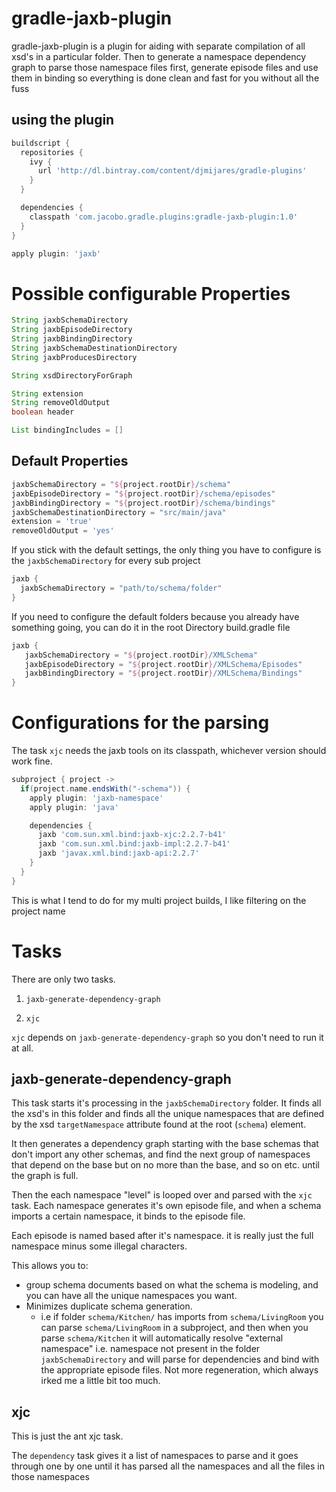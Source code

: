 gradle-jaxb-plugin
================================

gradle-jaxb-plugin is a plugin for aiding with separate compilation of all xsd's in a particular folder. Then to generate a namespace dependency graph to parse those namespace files first, generate episode files and use them in binding so everything is done clean and fast for you without all the fuss

using the plugin
----------
```groovy
buildscript {
  repositories { 
    ivy { 
      url 'http://dl.bintray.com/content/djmijares/gradle-plugins' 
    }
  }

  dependencies {
    classpath 'com.jacobo.gradle.plugins:gradle-jaxb-plugin:1.0'
  }
}

apply plugin: 'jaxb'
```
# Possible configurable Properties #
```groovy
String jaxbSchemaDirectory
String jaxbEpisodeDirectory
String jaxbBindingDirectory
String jaxbSchemaDestinationDirectory
String jaxbProducesDirectory

String xsdDirectoryForGraph

String extension
String removeOldOutput
boolean header

List bindingIncludes = []
```

## Default Properties ##
```groovy
jaxbSchemaDirectory = "${project.rootDir}/schema"
jaxbEpisodeDirectory = "${project.rootDir}/schema/episodes" 
jaxbBindingDirectory = "${project.rootDir}/schema/bindings"
jaxbSchemaDestinationDirectory = "src/main/java"
extension = 'true'
removeOldOutput = 'yes'
```

If you stick with the default settings, the only thing you have to configure is the `jaxbSchemaDirectory` for every sub project

```groovy
jaxb {
  jaxbSchemaDirectory = "path/to/schema/folder"
}
```

If you need to configure the default folders because you already have something going, you can do it in the root Directory build.gradle file

```groovy
jaxb {
   jaxbSchemaDirectory = "${project.rootDir}/XMLSchema"
   jaxbEpisodeDirectory = "${project.rootDir}/XMLSchema/Episodes" 
   jaxbBindingDirectory = "${project.rootDir}/XMLSchema/Bindings"
}
```

# Configurations for the parsing #
The task `xjc` needs the jaxb tools on its classpath, whichever version should work fine. 

```groovy
subproject { project ->
  if(project.name.endsWith("-schema")) { 
    apply plugin: 'jaxb-namespace'
    apply plugin: 'java'

    dependencies { 
      jaxb 'com.sun.xml.bind:jaxb-xjc:2.2.7-b41'
      jaxb 'com.sun.xml.bind:jaxb-impl:2.2.7-b41'
      jaxb 'javax.xml.bind:jaxb-api:2.2.7'
    }
  }
}
```

This is what I tend to do for my multi project builds, I like filtering on the project name

# Tasks #
There are only two tasks.

1. `jaxb-generate-dependency-graph`

2. `xjc`


`xjc` depends on `jaxb-generate-dependency-graph` so you don't need to run it at all. 

## jaxb-generate-dependency-graph ##

This task starts it's processing in the `jaxbSchemaDirectory` folder.  It finds all the xsd's in this folder and finds all the unique namespaces that are defined by the xsd `targetNamespace` attribute found at the root (`schema`) element. 

It then generates a dependency graph starting with the base schemas that don't import any other schemas, and find the next group of namespaces that depend on the base but on no more than the base, and so on etc. until the graph is full.  

Then the each namespace "level" is looped over and parsed with the `xjc` task.  Each namespace generates it's own episode file, and when a schema imports a certain namespace, it binds to the episode file.  

Each episode is named based after it's namespace.  it is really just the full namespace minus some illegal characters. 

This allows you to:
* group schema documents based on what the schema is modeling, and you can have all the unique namespaces you want.  
* Minimizes duplicate schema generation.
  - i.e if folder `schema/Kitchen/` has imports from `schema/LivingRoom` you can parse `schema/LivingRoom` in a subproject, and then when you parse `schema/Kitchen` it will automatically resolve "external namespace" i.e. namespace not present in the folder `jaxbSchemaDirectory` and will parse for dependencies and bind with the appropriate episode files.  Not more regeneration, which always irked me a little bit too much.  

## xjc ##
This is just the ant xjc task.  

The `dependency` task gives it a list of namespaces to parse and it goes through one by one until it has parsed all the namespaces and all the files in those namespaces
  
